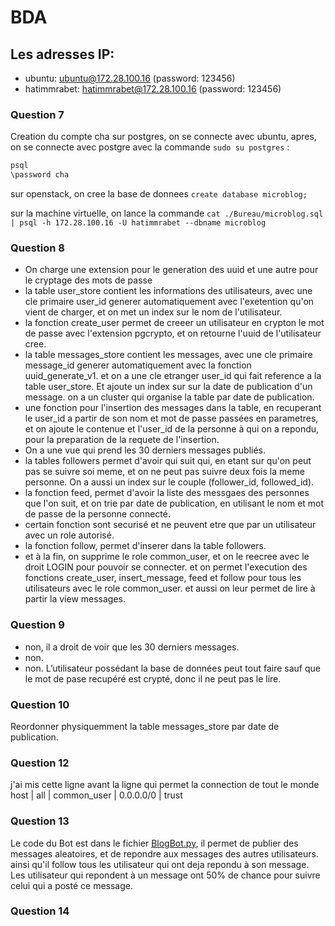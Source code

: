 # BDA

## Les adresses IP:

- ubuntu: ubuntu@172.28.100.16 (password: 123456)
- hatimmrabet: hatimmrabet@172.28.100.16 (password: 123456)

### Question 7

Creation du compte cha sur postgres, on se connecte avec ubuntu, apres, on se connecte avec postgre avec la commande `sudo su postgres` :

```bash
psql
\password cha
```
sur openstack, on cree la base de donnees ``create database microblog;``

sur la machine virtuelle, on lance la commande ``cat ./Bureau/microblog.sql | psql -h 172.28.100.16 -U hatimmrabet --dbname microblog``

### Question 8

- On charge une extension pour le generation des uuid et une autre pour le cryptage des mots de passe
- la table user_store contient les informations des utilisateurs, avec une cle primaire user_id generer automatiquement avec l'exetention qu'on vient de charger, et on met un index sur le nom de l'utilisateur.
- la fonction create_user permet de creeer un utilisateur en crypton le mot de passe avec l'extension pgcrypto, et on retourne l'uuid de l'utilisateur cree.
- la table messages_store contient les messages, avec une cle primaire message_id generer automatiquement avec la fonction uuid_generate_v1. et on a une cle etranger user_id qui fait reference a la table user_store. Et ajoute un index sur sur la date de publication d'un message. on a un cluster qui organise la table par date de publication.
- une fonction pour l'insertion des messages dans la table, en recuperant le user_id a partir de son nom et mot de passe passées en parametres, et on ajoute le contenue et l'user_id de la personne à qui on a repondu, pour la preparation de la requete de l'insertion.
- On a une vue qui prend les 30 derniers messages publiés.
- la tables followers permet d'avoir qui suit qui, en etant sur qu'on peut pas se suivre soi meme, et on ne peut pas suivre deux fois la meme personne. On a aussi un index sur le couple (follower_id, followed_id).
- la fonction feed, permet d'avoir la liste des messgaes des personnes que l'on suit, et on trie par date de publication, en utilisant le nom et mot de passe de la personne connecté.
- certain fonction sont securisé et ne peuvent etre que par un utilisateur avec un role autorisé.
- la fonction follow, permet d'inserer dans la table followers.
- et à la fin, on supprime le role common_user, et on le reecree avec le droit LOGIN pour pouvoir se connecter. et on permet l'execution des fonctions create_user, insert_message, feed et follow pour tous les utilisateurs avec le role common_user. et aussi on leur permet de lire à partir la view messages.

### Question 9
- non, il a droit de voir que les 30 derniers messages.
- non.
- non.
L’utilisateur possédant la base de données peut tout faire sauf que le mot de pase recupéré est crypté, donc il ne peut pas le lire.

### Question 10

Reordonner physiquemment la table messages_store par date de publication.

### Question 12
j'ai mis cette ligne avant la ligne qui permet la connection de tout le monde
host | all | common_user | 0.0.0.0/0 | trust

### Question 13

Le code du Bot est dans le fichier [BlogBot.py](BlogBot.py), il permet de publier des messages aleatoires, et de repondre aux messages des autres utilisateurs.
ainsi qu'il follow tous les utilisateur qui ont deja repondu à son message. Les utilisateur qui repondent à un message ont 50% de chance pour suivre celui qui a posté ce message.

### Question 14

